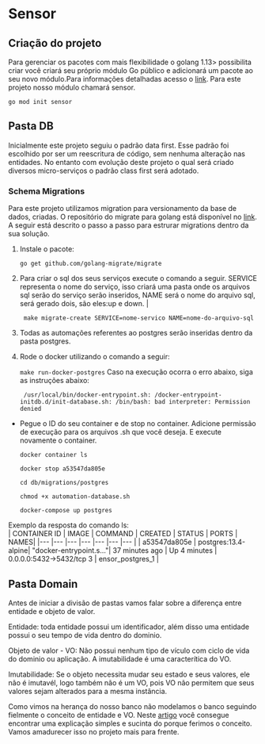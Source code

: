 # Sensor

## Criação do projeto
Para gerenciar os pacotes com mais flexibilidade o golang 1.13> possibilita criar  você criará seu próprio módulo Go público e adicionará um pacote ao seu novo módulo.Para informações detalhadas acesso o [link](https://www.digitalocean.com/community/tutorials/how-to-use-go-modules). Para este projeto nosso módulo chamará sensor.

`go mod init sensor`

## Pasta DB
Inicialmente este projeto seguiu o padrão data first. Esse padrão foi escolhido por ser um reescritura de código, sem nenhuma alteração nas entidades. No entanto com evolução deste projeto o qual será criado diversos micro-serviços o padrão class first será adotado.

### Schema Migrations
Para este projeto utilizamos migration para versionamento da base de dados, criadas. O repositório do migrate para golang está disponível no [link](https://github.com/golang-migrate/migrate). A seguir está descrito o passo a passo para estrurar migrations dentro da sua solução.

1. Instale o pacote:

    `go get github.com/golang-migrate/migrate`

2. Para criar o sql dos seus serviços execute o comando a seguir. SERVICE representa o nome do serviço, isso criará uma pasta onde os arquivos sql serão do serviço serão inseridos, NAME será o nome do arquivo sql, será gerado dois, são eles:up e down.
|

    ` make migrate-create SERVICE=nome-servico NAME=nome-do-arquivo-sql`

3. Todas as automações referentes ao postgres serão inseridas dentro da pasta postgres.

4. Rode o docker utilizando o comando a seguir:

    `make run-docker-postgres`
Caso na execução ocorra o erro abaixo, siga as instruções abaixo:

        /usr/local/bin/docker-entrypoint.sh: /docker-entrypoint-initdb.d/init-database.sh: /bin/bash: bad interpreter: Permission denied

* Pegue o ID do seu container e de stop no container. Adicione permissão de execução para os arquivos .sh que você deseja.  E execute novamente o container.

    `docker container ls`

    `docker stop a53547da805e `
    
    `cd db/migrations/postgres`

    `chmod +x automation-database.sh`

    `docker-compose up postgres`



Exemplo da resposta do comando ls:    
| CONTAINER ID | IMAGE | COMMAND | CREATED | STATUS | PORTS | NAMES|
|--- |--- |--- |--- |--- |--- |--- |
| a53547da805e | postgres:13.4-alpine| "docker-entrypoint.s…"| 37 minutes ago | Up 4 minutes | 0.0.0.0:5432->5432/tcp  3 | ensor_postgres_1 |


## Pasta Domain

Antes de iniciar a divisão de pastas vamos falar sobre a diferença entre entidade e objeto de valor.

Entidade: toda entidade possui um identificador, além disso uma entidade possui o seu tempo de vida dentro do dominio.

Objeto de valor - VO: Não possui nenhum tipo de vículo com ciclo de vida do dominio ou aplicação. A imutabilidade é uma caracterítica do VO.

Imutabilidade: Se o objeto necessita mudar seu estado e seus valores, ele não é imutavél, logo também não é um VO, pois VO não permitem que seus valores sejam alterados para a mesma instância.

Como vimos na herança do nosso banco não modelamos o banco seguindo fielmente o conceito de entidade e VO. Neste [artigo](https://jrobertoaraujo.medium.com/entidades-vs-objeto-de-valor-a257ad41cbd3#:~:text=Toda%20entidade%2C%20possui%20acontecimentos%20que,vida%20do%20dominio%20ou%20aplica%C3%A7%C3%A3o.) você consegue encontrar uma explicação simples e sucinta do porque ferimos o conceito. Vamos amadurecer isso no projeto mais para frente.

